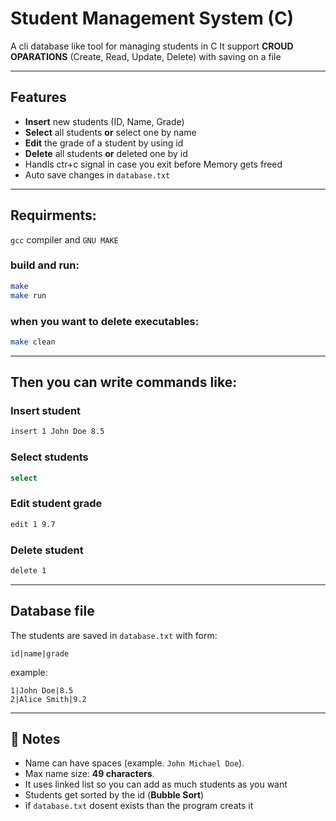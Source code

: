 # Student Management System (C)

A cli database like tool for managing students in C
It support **CROUD OPARATIONS** (Create, Read, Update, Delete) with saving on a file

---

## Features
- **Insert** new students (ID, Name, Grade)
- **Select** all students **or** select one by name
- **Edit** the grade of a student by using id
- **Delete** all students **or** deleted one by id
- Handls ctr+c signal in case you exit before Memory gets freed
- Auto save changes in `database.txt`

---

## Requirments:
`gcc` compiler and `GNU MAKE`

### build and run:
```bash
make 
make run
```
### when you want to delete executables:
```bash
make clean
```
---

## Then you can write commands like:

### Insert student
```bash
insert 1 John Doe 8.5
```

### Select students
```bash
select
```

### Edit student grade
```bash
edit 1 9.7
```

### Delete student
```bash
delete 1
```

---

## Database file
The students are saved in `database.txt` with form:

```
id|name|grade
```

example:

```
1|John Doe|8.5
2|Alice Smith|9.2
```

---

## 📌 Notes
- Name can have spaces (example. `John Michael Doe`).
- Max name size: **49 characters**.
- It uses linked list so you can add as much students as you want
- Students get sorted by the id (**Bubble Sort**) 
- if `database.txt` dosent exists than the program creats it 
